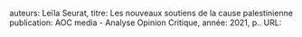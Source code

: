 auteurs: Leïla Seurat, 
titre: Les nouveaux soutiens de la cause palestinienne
publication: AOC media - Analyse Opinion Critique, 
année: 2021, 
p.. 
URL: 

